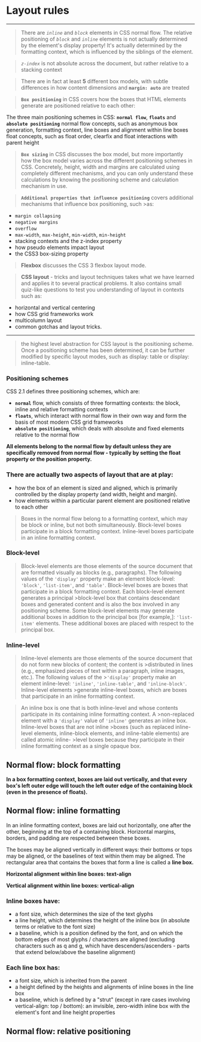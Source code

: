 
# Layout rules

-----

>There are *`inline`* and *`block`* elements in CSS normal flow.
The relative positioning of *`block`* and *`inline`* elements is not actually determined by the element's display property! It's actually determined by the formatting context, which is influenced by the siblings of the element.

>*`z-index`* is not absolute across the document, but rather relative to a stacking context

>There are in fact at least **5** different box models, with subtle differences in how content dimensions and **`margin: auto`** are treated

>**`Box positioning`** in CSS covers how the boxes that HTML elements generate are positioned relative to each other:

The three main positioning schemes in CSS: **`normal flow`**, **`floats`** and **`absolute positioning`**
normal flow concepts, such as anonymous box generation, formatting context, line boxes and alignment within line boxes
float concepts, such as float order, clearfix and float interactions with parent height

>**`Box sizing`** in CSS discusses the box model, but more importantly how the box model varies across the different positioning schemes in CSS. Concretely, height, width and margins are calculated using completely different mechanisms, and you can only understand these calculations by knowing the positioning scheme and calculation mechanism in use.

>**`Additional properties that influence positioning`** covers additional mechanisms that influence box positioning, such >as:

 + `margin collapsing`
 + `negative margins`
 + `overflow`
 + `max-width`, `max-height`, `min-width`, `min-height`
 + stacking contexts and the z-index property
 + how pseudo elements impact layout
 + the CSS3 box-sizing property

>**Flexbox** discusses the CSS 3 flexbox layout mode.

>**CSS layout** - tricks and layout techniques takes what we have learned and applies it to several practical problems. 
>It also contains small quiz-like questions to test you understanding of layout in contexts such as:

 + horizontal and vertical centering
 + how CSS grid frameworks work
 + multicolumn layout
 + common gotchas and layout tricks.
 
 
 ----
 
 >the highest level abstraction for CSS layout is the positioning scheme. Once a positioning scheme has been determined, 
 >it can be further modified by specific layout modes, such as display: table or display: inline-table.
 
 ### Positioning schemes
 
 CSS 2.1 defines three positioning schemes, which are:

* **`normal`** flow, which consists of three formatting contexts: the block, inline and relative formatting contexts
* **`floats`**, which interact with normal flow in their own way and form the basis of most modern CSS grid frameworks
* **`absolute positioning`**, which deals with absolute and fixed elements relative to the normal flow

**All elements belong to the normal flow by default unless they are specifically removed from normal flow - typically by setting the float property or the position property.**

### There are actually two aspects of layout that are at play:

 * how the box of an element is sized and aligned, which is primarily controlled by the display property (and width, height and margin).
 * how elements within a particular parent element are positioned relative to each other
 
 > Boxes in the normal flow belong to a formatting context, which may be block or inline, but not both simultaneously. 
 > Block-level boxes participate in a block formatting context. Inline-level boxes participate in an inline formatting context. 

### Block-level
> Block-level elements are those elements of the source document that are formatted visually as blocks (e.g., paragraphs). 
> The following values of the `'display'` property make an element block-level: `'block'`, `'list-item'`, and `'table'`.
> Block-level boxes are boxes that participate in a block formatting context. Each block-level element generates a principal >block-level box that contains descendant boxes and generated content and is also the box involved in any positioning scheme. 
> Some block-level elements may generate additional boxes in addition to the principal box [for example,]: `'list-item'` elements. These additional boxes are placed with respect to the principal box.

### Inline-level
>Inline-level elements are those elements of the source document that do not form new blocks of content; the content is >distributed in lines (e.g., emphasized pieces of text within a paragraph, inline images, etc.). The following values of the >`'display'` property make an element inline-level: `'inline'`, `'inline-table'`, and `'inline-block'`. Inline-level elements >generate inline-level boxes, which are boxes that participate in an inline formatting context.

>An inline box is one that is both inline-level and whose contents participate in its containing inline formatting context. A >non-replaced element with a `'display'` value of `'inline'` generates an inline box. Inline-level boxes that are not inline >boxes (such as replaced inline-level elements, inline-block elements, and inline-table elements) are called atomic inline- >level boxes because they participate in their inline formatting context as a single opaque box.

## Normal flow: block formatting

**In a box formatting context, boxes are laid out vertically, and that every box's left outer edge will touch the left outer edge of the containing block (even in the presence of floats).**

## Normal flow: inline formatting

In an inline formatting context, boxes are laid out horizontally, one after the other, beginning at the top of a containing block. Horizontal margins, borders, and padding are respected between these boxes.

The boxes may be aligned vertically in different ways: their bottoms or tops may be aligned, or the baselines of text within them may be aligned. The rectangular area that contains the boxes that form a line is called a **line box.**

**Horizontal alignment within line boxes: text-align**

**Vertical alignment within line boxes: vertical-align**

### Inline boxes have:

+ a font size, which determines the size of the text glyphs
+ a line height, which determines the height of the inline box (in absolute terms or relative to the font size)
+ a baseline, which is a position defined by the font, and on which the bottom edges of most glyphs / characters are aligned (excluding characters such as q and g, which have descenders/ascenders - parts that extend below/above the baseline alignment)

### Each line box has:

+ a font size, which is inherited from the parent
+ a height defined by the heights and alignments of inline boxes in the line box
+ a baseline, which is defined by a "strut" (except in rare cases involving vertical-align: top / bottom): an invisible, zero-width inline box with the element's font and line height properties

## Normal flow: relative positioning

